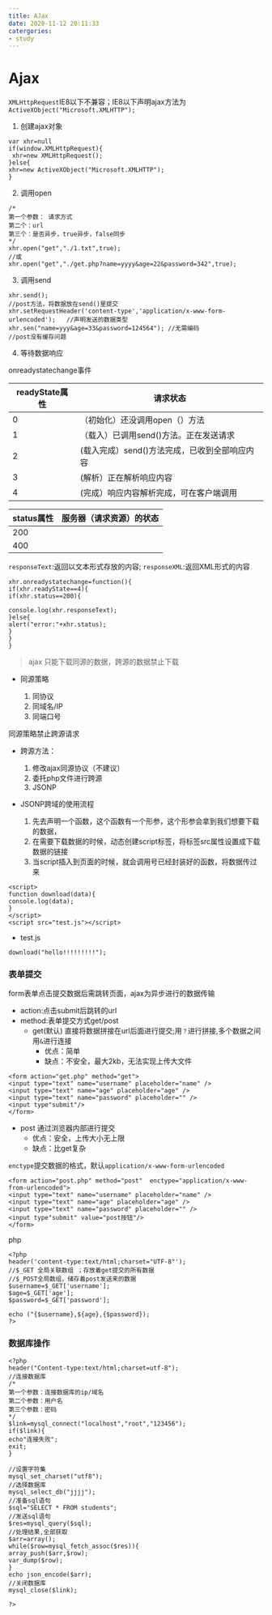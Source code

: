 ```yaml
---
title: AJax
date: 2020-11-12 20:11:33
catergories:
- study
---
```


# Ajax

`XMLHttpRequest`IE8以下不兼容；IE8以下声明ajax方法为`ActiveXObject("Microsoft.XMLHTTP");`

1. 创建ajax对象
```
var xhr=null
if(window.XMLHttpRequest){
 xhr=new XMLHttpRequest();
}else{
xhr=new ActiveXObject("Microsoft.XMLHTTP");
}
```

2. 调用open

```
/*
第一个参数： 请求方式 
第二个：url
第三个：是否异步，true异步，false同步
*/
xhr.open("get","./1.txt",true);
//或
xhr.open("get","./get.php?name=yyyy&age=22&password=342",true);
```

3. 调用send

```
xhr.send();
//post方法，将数据放在send()里提交
xhr.setRequestHeader('content-type','application/x-www-form-urlencoded');	//声明发送的数据类型
xhr.sen("name=yyy&age=33&password=124564");	//无需编码
//post没有缓存问题
```

4. 等待数据响应

onreadystatechange事件

| readyState属性|请求状态|
|-|-|
|0|（初始化）还没调用open（）方法|
|1|（载入）已调用send()方法。正在发送请求|
|2|(载入完成）send()方法完成，已收到全部响应内容|
|3|(解析）正在解析响应内容|
|4|(完成）响应内容解析完成，可在客户端调用|

|status属性|服务器（请求资源）的状态|
|-|-|
|200||
|400||


`responseText`:返回以文本形式存放的内容;
`responseXML`:返回XML形式的内容

```
xhr.onreadystatechange=function(){
if(xhr.readyState==4){
if(xhr.status==200){

console.log(xhr.responseText);
}else{
alert("error:"+xhr.status);
}
}
}
```

>ajax 只能下载同源的数据，跨源的数据禁止下载

- 同源策略

   1. 同协议
   2. 同域名/IP
   3. 同端口号

同源策略禁止跨源请求


- 跨源方法：
   1. 修改ajax同源协议（不建议）
   2. 委托php文件进行跨源
   3. JSONP

- JSONP跨域的使用流程
   1. 先去声明一个函数，这个函数有一个形参，这个形参会拿到我们想要下载的数据，
   2. 在需要下载数据的时候，动态创建script标签，将标签src属性设置成下载数据的链接
   3. 当script插入到页面的时候，就会调用号已经封装好的函数，将数据传过来

```
<script>
function download(data){
console.log(data);
}
</script>
<script src="test.js"></script>
```

- test.js

```
download("hello!!!!!!!!!");
```

### 表单提交

form表单点击提交数据后需跳转页面，ajax为异步进行的数据传输

- action:点击submit后跳转的url
- method:表单提交方式get/post
   - get(默认)
直接将数据拼接在url后面进行提交;用`？`进行拼接,多个数据之间用`&`进行连接
      - 优点：简单
      - 缺点：不安全，最大2kb，无法实现上传大文件


```
<form action="get.php" method="get">
<input type="text" name="username" placeholder="name" />
<input type="text" name="age" placeholder="age" />
<input type="text" name="password" placeholder="" />
<input type"submit"/>
</form>
```
   - post 
通过浏览器内部进行提交
      - 优点：安全，上传大小无上限
      - 缺点：比get复杂

`enctype`提交数据的格式，默认`application/x-www-form-urlencoded`
```
<form action="post.php" method="post"  enctype="application/x-www-from-urlencoded">
<input type="text" name="username" placeholder="name" />
<input type="text" name="age" placeholder="age" />
<input type="text" name="password" placeholder="" />
<input type"submit" value="post按钮"/>
</form>
```
php

```
<?php
header('content-type:text/html;charset="UTF-8"');
//$_GET 全局关联数组 ；存放着get提交的所有数据
//$_POST全局数组，储存着post发送来的数据
$username=$_GET['username'];
$age=$_GET['age'];
$password=$_GET['password'];

echo ("{$username},${age},{$password});
?>
```

### 数据库操作

```
<?php
header("Content-type:text/html;charset=utf-8");
//连接数据库
/*
第一个参数：连接数据库的ip/域名
第二个参数：用户名
第三个参数：密码
*/
$link=mysql_connect("localhost","root","123456");
if($link){
echo"连接失败";
exit;
}

//设置字符集
mysql_set_charset("utf8");
//选择数据库
mysql_select_db("jjjj");
//准备sql语句
$sql="SELECT * FROM students";
//发送sql语句
$res=mysql_query($sql);
//处理结果,全部获取
$arr=array();
while($row=mysql_fetch_assoc($res)){
array_push($arr,$row);
var_dump($row);
}
echo json_encode($arr);
//关闭数据库
mysql_close($link);

?>
```
